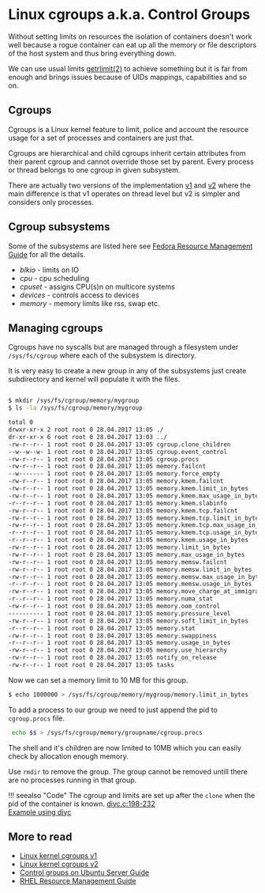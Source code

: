 # Linux cgroups a.k.a. Control Groups

Without setting limits on resources the isolation of containers
doesn't work well because a rogue container can eat up all the memory
or file descriptors of the host system and thus bring everything
down.

We can use usual limits 
[getrlimit(2)](http://man7.org/linux/man-pages/man2/setrlimit.2.html)
to achieve something but it is far from enough and brings issues
because of UIDs mappings, capabilities and so on.

## Cgroups

Cgroups is a Linux kernel feature to limit, police and account the
resource usage for a set of processes and containers are just
that.

Cgroups are hierarchical and child cgroups inherit certain attributes
from their parent cgroup and cannot override those set by
parent. Every process or thread belongs to one cgroup in given
subsystem.


There are actually two versions of the implementation
[v1](https://www.kernel.org/doc/Documentation/cgroup-v1/)
and [v2](https://www.kernel.org/doc/Documentation/cgroup-v2.txt) where
the main difference is that v1 operates on thread level but v2 is
simpler and considers only processes.


## Cgroup subsystems

Some of the subsystems are listed here see
[Fedora Resource Management Guide](https://docs.fedoraproject.org/en-US/Fedora/17/html-single/Resource_Management_Guide/index.html#sec-How_Control_Groups_Are_Organized) for
all the details.

+ *blkio* - limits on IO
+ *cpu* - cpu scheduling
+ *cpuset* - assigns CPU(s)n on multicore systems
+ *devices* - controls access to devices
+ *memory* - memory limits like rss, swap etc.

## Managing cgroups

Cgroups have no syscalls but are managed through a filesystem under
`/sys/fs/cgroup` where each of the subsystem is directory.

It is very easy to create a new group in any of the subsystems just
create subdirectory and kernel will populate it with the files.

```bash

$ mkdir /sys/fs/cgroup/memory/mygroup
$ ls -la /sys/fs/cgroup/memory/mygroup

total 0
drwxr-xr-x 2 root root 0 28.04.2017 13:05 ./
dr-xr-xr-x 6 root root 0 28.04.2017 13:03 ../
-rw-r--r-- 1 root root 0 28.04.2017 13:05 cgroup.clone_children
--w--w--w- 1 root root 0 28.04.2017 13:05 cgroup.event_control
-rw-r--r-- 1 root root 0 28.04.2017 13:05 cgroup.procs
-rw-r--r-- 1 root root 0 28.04.2017 13:05 memory.failcnt
--w------- 1 root root 0 28.04.2017 13:05 memory.force_empty
-rw-r--r-- 1 root root 0 28.04.2017 13:05 memory.kmem.failcnt
-rw-r--r-- 1 root root 0 28.04.2017 13:05 memory.kmem.limit_in_bytes
-rw-r--r-- 1 root root 0 28.04.2017 13:05 memory.kmem.max_usage_in_bytes
-r--r--r-- 1 root root 0 28.04.2017 13:05 memory.kmem.slabinfo
-rw-r--r-- 1 root root 0 28.04.2017 13:05 memory.kmem.tcp.failcnt
-rw-r--r-- 1 root root 0 28.04.2017 13:05 memory.kmem.tcp.limit_in_bytes
-rw-r--r-- 1 root root 0 28.04.2017 13:05 memory.kmem.tcp.max_usage_in_bytes
-r--r--r-- 1 root root 0 28.04.2017 13:05 memory.kmem.tcp.usage_in_bytes
-r--r--r-- 1 root root 0 28.04.2017 13:05 memory.kmem.usage_in_bytes
-rw-r--r-- 1 root root 0 28.04.2017 13:05 memory.limit_in_bytes
-rw-r--r-- 1 root root 0 28.04.2017 13:05 memory.max_usage_in_bytes
-rw-r--r-- 1 root root 0 28.04.2017 13:05 memory.memsw.failcnt
-rw-r--r-- 1 root root 0 28.04.2017 13:05 memory.memsw.limit_in_bytes
-rw-r--r-- 1 root root 0 28.04.2017 13:05 memory.memsw.max_usage_in_bytes
-r--r--r-- 1 root root 0 28.04.2017 13:05 memory.memsw.usage_in_bytes
-rw-r--r-- 1 root root 0 28.04.2017 13:05 memory.move_charge_at_immigrate
-r--r--r-- 1 root root 0 28.04.2017 13:05 memory.numa_stat
-rw-r--r-- 1 root root 0 28.04.2017 13:05 memory.oom_control
---------- 1 root root 0 28.04.2017 13:05 memory.pressure_level
-rw-r--r-- 1 root root 0 28.04.2017 13:05 memory.soft_limit_in_bytes
-r--r--r-- 1 root root 0 28.04.2017 13:05 memory.stat
-rw-r--r-- 1 root root 0 28.04.2017 13:05 memory.swappiness
-r--r--r-- 1 root root 0 28.04.2017 13:05 memory.usage_in_bytes
-rw-r--r-- 1 root root 0 28.04.2017 13:05 memory.use_hierarchy
-rw-r--r-- 1 root root 0 28.04.2017 13:05 notify_on_release
-rw-r--r-- 1 root root 0 28.04.2017 13:05 tasks

```

Now we can set a memory limit to 10 MB for this group.

```bash
$ echo 1000000 > /sys/fs/cgroup/memory/mygroup/memory.limit_in_bytes
```

To add a process to our group we need to just append the pid to
`cgroup.procs` file.

```bash
 echo $$ > /sys/fs/cgroup/memory/groupname/cgroup.procs
```

The shell and it's children are now limited to 10MB which you can
easily check by allocation enough memory.

Use `rmdir` to remove the group. The group cannot be removed untill
there are no processes running in that group.


!!! seealso "Code"
    The cgroup and limits are set up after the `clone` when the pid of
    the container is known.
    [diyc.c:198-232](https://github.com/w-vi/diyC/blob/master/src/diyc.c#L198-L232)  
    [Example using diyc](diyc/usage#example-limit-memory-used-by-cgroups)


## More to read

- [Linux kernel cgroups v1](https://www.kernel.org/doc/Documentation/cgroup-v1/)
- [Linux kernel cgroups v2](https://www.kernel.org/doc/Documentation/cgroup-v2.txt)
- [Control groups on Ubuntu Server Guide](https://help.ubuntu.com/lts/serverguide/cgroups.html)
- [RHEL Resource Management Guide](https://access.redhat.com/documentation/en-US/Red_Hat_Enterprise_Linux/6/html/Resource_Management_Guide/ch01.html)
  

